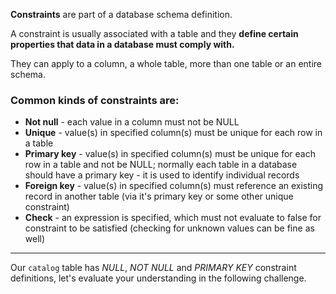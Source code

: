 __Constraints__ are part of a database schema definition.

A constraint is usually associated with a table and they __define certain properties that data in a database must comply with.__

They can apply to a column, a whole table, more than one table or an entire schema.

### Common kinds of constraints are:

- **Not null** - each value in a column must not be NULL
- **Unique** - value(s) in specified column(s) must be unique for each row in a table
- **Primary key** - value(s) in specified column(s) must be unique for each row in a table and not be NULL; normally each table in a database should have a primary key - it is used to identify individual records
- **Foreign key** - value(s) in specified column(s) must reference an existing record in another table (via it's primary key or some other unique constraint)
- **Check** - an expression is specified, which must not evaluate to false for constraint to be satisfied (checking for unknown values can be fine as well)

---

Our `catalog` table has _NULL_, _NOT NULL_ and _PRIMARY KEY_ constraint definitions, let's evaluate your understanding in the following challenge.